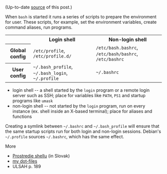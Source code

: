 (Up-to-date <a href="https://github.com/jreisinger/blog/blob/master/posts/login-scripts.md">source</a> of this post.)

When `bash` is started it runs a series of scripts to prepare the environment
for user. These scripts, for example, set the environment variables, create
command aliases, run programs.

<table>
  <tr>
    <th></th>
    <th>Login shell</th>
    <th>Non-login shell</th>
  </tr>
  <tr>
    <th>Global config</th>
    <td><code>/etc/profile</code>, <code>/etc/profile.d/</code></td>
    <td><code>/etc/bash.bashrc</code>, <code>/etc/bash/bashrc</code>, <code>/etc/bashrc</code></td>
  </tr>
  <tr>
    <th>User config</th>
    <td><code>~/.bash_profile</code>, <code>~/.bash_login</code>, <code>~/.profile</code></td>
    <td><code>~/.bashrc</code></td>
  </tr>
</table>

 * login shell -- a shell started by the `login` program or a remote login server such as SSH; place for variables like `PATH`, `PS1` and startup programs like `umask`
 * non-login shell -- not started by the `login` program, run on every instance (ex. shell inside an X-based terminal); place for aliases and functions
 
Creating a symlink between `~/.bashrc` and `~/.bash_profile` will ensure that the same startup scripts run for both login and non-login sessions. Debian's `~/.profile` sources `~/.bashrc`, which has the same effect.

More

* [Prostredie shellu](http://prnet.duckdns.org/Linux1/ShellSkriptovanie/02ProstredieShellu) (in Slovak)
* [my dot-files](https://github.com/jreisinger/dot-files)
* ULSAH p. 189
